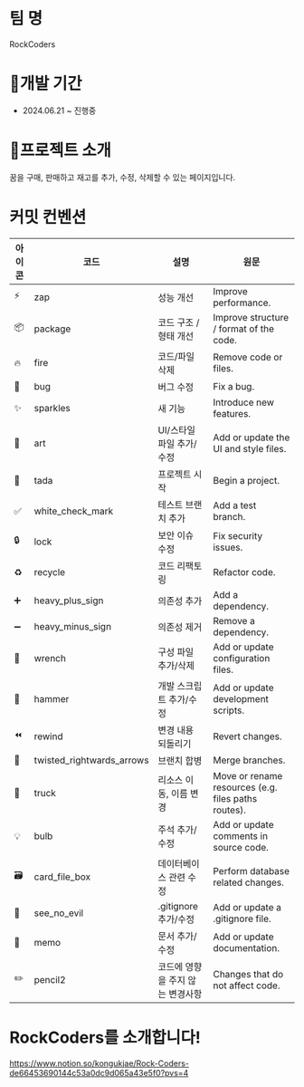 # 팀 명
RockCoders
# 📆개발 기간
- 2024.06.21 ~ 진행중
# 🛒프로젝트 소개
꿈을 구매, 판매하고 재고를 추가, 수정, 삭제할 수 있는 페이지입니다.
# 커밋 컨벤션

| 아이콘  | 코드                  | 설명                                           | 원문                                         |
|-------|----------------------|----------------------------------------------|--------------------------------------------|
| ⚡️    | zap                | 성능 개선                                       | Improve performance.                       |
| 📦    | package            | 코드 구조 / 형태 개선                              | Improve structure / format of the code.     |
| 🔥    | fire               | 코드/파일 삭제                                   | Remove code or files.                      |
| 🐛    | bug                | 버그 수정                                       | Fix a bug.                                 |
| ✨    | sparkles           | 새 기능                                        | Introduce new features.                    |
| 🎨    | art                | UI/스타일 파일 추가/수정                             | Add or update the UI and style files.      |
| 🎉    | tada               | 프로젝트 시작                                     | Begin a project.                           |
| ✅    | white_check_mark   | 테스트 브랜치 추가                                | Add a test branch.                         |
| 🔒    | lock               | 보안 이슈 수정                                   | Fix security issues.                       |
| ♻️    | recycle            | 코드 리팩토링                                     | Refactor code.                             |
| ➕    | heavy_plus_sign    | 의존성 추가                                      | Add a dependency.                          |
| ➖    | heavy_minus_sign   | 의존성 제거                                      | Remove a dependency.                       |
| 🔧    | wrench             | 구성 파일 추가/삭제                                | Add or update configuration files.         |
| 🔨    | hammer             | 개발 스크립트 추가/수정                             | Add or update development scripts.         |
| ⏪    | rewind             | 변경 내용 되돌리기                                 | Revert changes.                            |
| 🔀    | twisted_rightwards_arrows | 브랜치 합병                                | Merge branches.                            |
| 🚚    | truck              | 리소스 이동, 이름 변경                              | Move or rename resources (e.g. files paths routes). |
| 💡    | bulb               | 주석 추가/수정                                    | Add or update comments in source code.     |
| 🗃    | card_file_box      | 데이터베이스 관련 수정                              | Perform database related changes.          |
| 🙈    | see_no_evil        | .gitignore 추가/수정                              | Add or update a .gitignore file.           |
| 📝    | memo               | 문서 추가/수정                                    | Add or update documentation.               |
| ✏️   | pencil2            | 코드에 영향을 주지 않는 변경사항                       | Changes that do not affect code.           |
# RockCoders를 소개합니다!
<https://www.notion.so/kongukjae/Rock-Coders-de66453690144c53a0dc9d065a43e5f0?pvs=4>